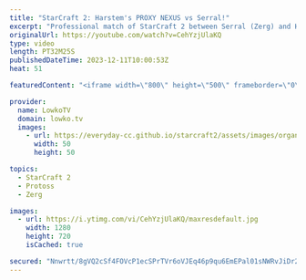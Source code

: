 ```yaml
---
title: "StarCraft 2: Harstem's PROXY NEXUS vs Serral!"
excerpt: "Professional match of StarCraft 2 between Serral (Zerg) and Harstem (Protoss) from HomeStory Cup 24, played in early December 2024. Support my work: https://patreon.com/lowkotv  Lowko merch: https://lowko.shop Tech setup: https://lowko.tv/setup  My second channel: https://youtube.com/morelowko Twitch"
originalUrl: https://youtube.com/watch?v=CehYzjUlaKQ
type: video
length: PT32M25S
publishedDateTime: 2023-12-11T10:00:53Z
heat: 51

featuredContent: "<iframe width=\"800\" height=\"500\" frameborder=\"0\" src=\"https://www.youtube.com/embed/CehYzjUlaKQ\" allow=\"accelerometer; autoplay; encrypted-media; gyroscope; picture-in-picture\" allowfullscreen></iframe>"

provider:
  name: LowkoTV
  domain: lowko.tv
  images:
    - url: https://everyday-cc.github.io/starcraft2/assets/images/organizations/lowko.tv-50x50.jpg
      width: 50
      height: 50

topics:
  - StarCraft 2
  - Protoss
  - Zerg

images:
  - url: https://i.ytimg.com/vi/CehYzjUlaKQ/maxresdefault.jpg
    width: 1280
    height: 720
    isCached: true

secured: "Nnwrtt/8gVQ2cSf4FOVcP1ecSPrTVr6oVJEq46p9qu6EmEPal01sNWRvJiDr22YTFtsxo/OvutQruBsRFdVpN4bf4Dprb8Ssmihm/3jYfAcDoCPODiNZLU+J9Gz54peV13E0iwzvsdO34z/yqE0OfPHQLzTZqGr+IcN2947rU8oYrpteHFpx8qgUKFeDpGk49BhTBwlsXwHm/UBaaWI4Mg4P5lVTfm5L0g0JpR6ggBFKfYSA4upwzp9955VosrN8emDTApfHqnqqN6npfgA6yCmmRtHQEhCr3TfSjTTWdyV+1EWV+hbSClNeR03GFXRjBex1/6cVHsOzUVlwoZeu6e9ysrRwRXbVC70KPvL/SqgmDqqOg/bs6u/VknmekbC3KZoYBX8rUzexwIyr3AbNHSj1WKrb/Lk7bOHfVQHwJO8=;cU9B2w8nf43J4WOAiTFcyg=="
---
```


